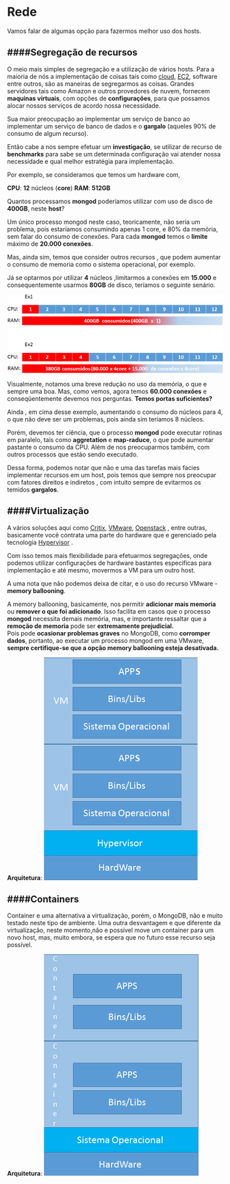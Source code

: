 # Rede
Vamos falar de algumas opção para  fazermos melhor uso dos hosts.

####Segregação de recursos
----------
O meio mais simples de segregação e a utilização de vários hosts.
Para a maioria de nós a implementação de coisas tais como [cloud](https://pt.wikipedia.org/wiki/Computa%C3%A7%C3%A3o_em_nuvem), [EC2](https://aws.amazon.com/pt/ec2/),
software entre outros, são as maneiras de segregarmos as coisas.
Grandes servidores tais como Amazon e outros provedores de nuvem, fornecem **maquinas virtuais**, com opções de **configurações**, para que possamos alocar nossos serviços de acordo nossa necessidade.

Sua maior preocupação ao implementar um serviço de banco ao implementar um serviço de banco de dados e o **gargalo** (aqueles 90% de consumo de algum recurso).

Então cabe a nos sempre efetuar um **investigação**, se utilizar de recurso de **benchmarks** para sabe se um determinada configuração vai atender nossa necessidade e qual melhor estratégia para implementação.

Por exemplo, se consideramos que temos um hardware com,

**CPU**: **12** núcleos (**core**)
**RAM**: **512GB**

Quantos processamos  **mongod** poderíamos utilizar com uso de disco de **400GB**, neste **host**?

Um único processo mongod neste caso, teoricamente, não seria um problema, pois estaríamos  consumindo apenas 1 core, e 80% da memória, sem falar do consumo de conexões.
Para cada **mongod** temos o **limite** máximo de **20.000 conexões**.

Mas, ainda sim, temos que consider outros recursos , que podem aumentar o consumo de memoria como o sistema operacional, por exemplo.

Já se optarmos por utilizar **4** núcleos ,limitarmos a conexões em **15.000** e consequentemente usarmos **80GB** de disco, teríamos o seguinte senário.

![Exemplo](https://github.com/VagnerSilva/MongoDB/blob/master/Perifericos/imgs/rec.png)

Visualmente, notamos uma breve redução no uso da memória, o que e sempre uma boa.
Mas, como vemos, agora temos **60.000 conexões** e conseqüentemente devemos nos perguntas. **Temos portas suficientes?**

Ainda , em cima desse exemplo, aumentando o consumo do núcleos para 4, o que não deve ser um problemas, pois ainda sim teríamos 8 núcleos. 

Porém, devemos ter ciência, que o processo **mongod** pode executar rotinas em paralelo, tais como **aggretation** e **map-raduce**, o que pode aumentar pastante o consumo da CPU. Além de nos preocuparmos também, com outros processos que estão sendo executado.

Dessa forma, podemos notar que não e uma das tarefas mais facies implementar recursos em um host, pois temos que sempre nos preocupar com fatores direitos e indiretos , com intuito sempre de evitarmos os temidos **gargalos**.

####Virtualização
----------

A vários soluções aqui como  [Critix](https://www.citrix.com/), 
[VMware](http://www.vmware.com/br), [Openstack](https://pt.wikipedia.org/wiki/Openstack)  , entre outras, basicamente você contrata uma parte do hardware que e gerenciado pela tecnologia [Hypervisor](https://pt.wikipedia.org/wiki/Hipervisor) .

Com isso temos mais flexibilidade para efetuarmos segregações, onde podemos utilizar configurações de hardware bastantes especificas para implementação e até mesmo, movermos a VM para um outro host.

A uma nota que não podemos deixa de citar, e o uso do recurso VMware - **memory ballooning**.

A memory ballooning, basicamente, nos permitir **adicionar mais memoria** ou **remover o que foi adicionado**. Isso facilita em casos que o processo **mongod** necessita demais memória, mas, e importante ressaltar que a **remoção de memoria** pode ser **extremamente prejudicial.**  
Pois pode **ocasionar problemas graves** no MongoDB, como **corromper dados**, portanto, ao executar um processo mongod em uma VMware, **sempre certifique-se que a opção memory ballooning esteja desativada.**

**Arquitetura**:
![VM](https://github.com/VagnerSilva/MongoDB/blob/master/Perifericos/imgs/vm.png)


####Containers
----------
Container e uma alternativa a virtualização, porém, o MongoDB, não e muito testado neste tipo de ambiente.
Uma outra desvantagem e que diferente da virtualização, neste momento,não e possível  move um container para um novo host, mas, muito embora, se espera que no futuro esse recurso seja possível.

**Arquitetura**:
![VM](https://github.com/VagnerSilva/MongoDB/blob/master/Perifericos/imgs/cont.png)
